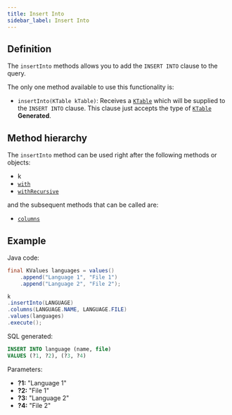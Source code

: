 ```yaml
---
title: Insert Into
sidebar_label: Insert Into
---
```


## Definition

The `insertInto` methods allows you to add the `INSERT INTO` clause to the query.

The only one method available to use this functionality is:

- `insertInto(KTable kTable)`: Receives a [`KTable`](/docs/delete-statement/delete-from/introduction#ktable-types) which will be supplied to the `INSERT INTO` clause. This clause just accepts the type of [`KTable`](/docs/misc/ktable) __Generated__.

## Method hierarchy

The `insertInto` method can be used right after the following methods or objects:

- k
- [`with`](/docs/insert-statement/with)
- [`withRecursive`](/docs/insert-statement/with)

and the subsequent methods that can be called are:

- [`columns`](/docs/insert-statement/columns/)

## Example

Java code:

```java
final KValues languages = values()
    .append("Language 1", "File 1")
    .append("Language 2", "File 2");

k
.insertInto(LANGUAGE)
.columns(LANGUAGE.NAME, LANGUAGE.FILE)
.values(languages)
.execute();
```

SQL generated:

```sql
INSERT INTO language (name, file)
VALUES (?1, ?2), (?3, ?4)
```

Parameters:

- **?1:** "Language 1"
- **?2:** "File 1"
- **?3:** "Language 2"
- **?4:** "File 2"

